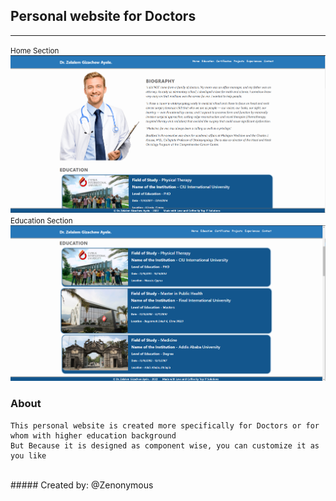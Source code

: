 ## Personal website for Doctors

---

<small>Home Section</small>
![Doctors Portifolio - Home Zenonymous](preview/home.png "Home Section")
<small>Education Section </small>
![Doctors Portifolio - Education Zenonymous](preview/education.png "Education Section")

### About

```
This personal website is created more specifically for Doctors or for whom with higher education background
But Because it is designed as component wise, you can customize it as you like
```

<br>
##### Created by: @Zenonymous
